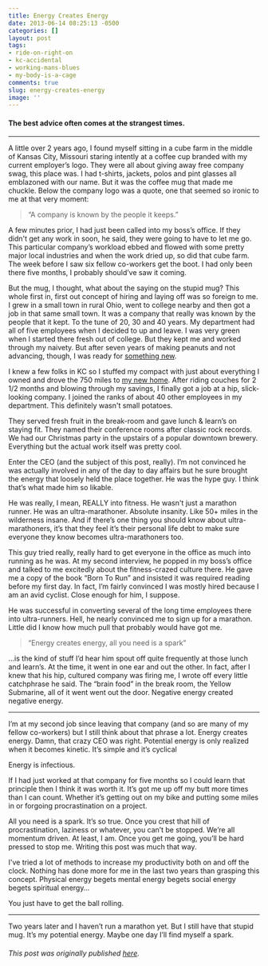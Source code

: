 ```yaml
---
title: Energy Creates Energy
date: 2013-06-14 08:25:13 -0500
categories: []
layout: post
tags:
- ride-on-right-on
- kc-accidental
- working-mans-blues
- my-body-is-a-cage
comments: true
slug: energy-creates-energy
image: ''
---
```

#### The best advice often comes at the strangest times. <!-- break -->

---

A little over 2 years ago, I found myself sitting in a cube farm in the middle of Kansas City, Missouri staring intently at a coffee cup branded with my current employer’s logo. They were all about giving away free company swag, this place was. I had t-shirts, jackets, polos and pint glasses all emblazoned with our name. But it was the coffee mug that made me chuckle. Below the company logo was a quote, one that seemed so ironic to me at that very moment:

> “A company is known by the people it keeps.”

A few minutes prior, I had just been called into my boss’s office. If they didn't get any work in soon, he said, they were going to have to let me go. This particular company’s workload ebbed and flowed with some pretty major local industries and when the work dried up, so did that cube farm. The week before I saw six fellow co-workers get the boot. I had only been there five months, I probably should’ve saw it coming.

But the mug, I thought, what about the saying on the stupid mug? This whole first in, first out concept of hiring and laying off was so foreign to me. I grew in a small town in rural Ohio, went to college nearby and then got a job in that same small town. It was a company that really was known by the people that it kept. To the tune of 20, 30 and 40 years. My department had all of five employees when I decided to up and leave. I was very green when I started there fresh out of college. But they kept me and worked through my naivety. But after seven years of making peanuts and not advancing, though, I was ready for [something new](/2010/07/05/choose-your-own-adventure.html).

I knew a few folks in KC so I stuffed my compact with just about everything I owned and drove the 750 miles to [my new home](/2011/07/12/on-leaving-and-lebron.html). After riding couches for 2 1/2 months and blowing through my savings, I finally got a job at a hip, slick-looking company. I joined the ranks of about 40 other employees in my department. This definitely wasn't small potatoes.

They served fresh fruit in the break-room and gave lunch & learn’s on staying fit. They named their conference rooms after classic rock records. We had our Christmas party in the upstairs of a popular downtown brewery. Everything but the actual work itself was pretty cool.

Enter the CEO (and the subject of this post, really). I’m not convinced he was actually involved in any of the day to day affairs but he sure brought the energy that loosely held the place together. He was the hype guy. I think that’s what made him so likable.

He was really, I mean, REALLY into fitness. He wasn't just a marathon runner. He was an ultra-marathoner. Absolute insanity. Like 50+ miles in the wilderness insane. And if there’s one thing you should know about ultra-marathoners, it’s that they feel it’s their personal life debt to make sure everyone they know becomes ultra-marathoners too.

This guy tried really, really hard to get everyone in the office as much into running as he was. At my second interview, he popped in my boss’s office and talked to me excitedly about the fitness-crazed culture there. He gave me a copy of the book “Born To Run” and insisted it was required reading before my first day. In fact, I’m fairly convinced I was mostly hired because I am an avid cyclist. Close enough for him, I suppose.

He was successful in converting several of the long time employees there into ultra-runners. Hell, he nearly convinced me to sign up for a marathon. Little did I know how much pull that probably would have got me.

> “Energy creates energy, all you need is a spark”

…is the kind of stuff I’d hear him spout off quite frequently at those lunch and learn’s. At the time, it went in one ear and out the other. In fact, after I knew that his hip, cultured company was firing me, I wrote off every little catchphrase he said. The “brain food” in the break room, the Yellow Submarine, all of it went went out the door. Negative energy created negative energy.

---

I’m at my second job since leaving that company (and so are many of my fellow co-workers) but I still think about that phrase a lot. Energy creates energy. Damn, that crazy CEO was right. Potential energy is only realized when it becomes kinetic. It’s simple and it’s cyclical

Energy is infectious.

If I had just worked at that company for five months so I could learn that principle then I think it was worth it. It’s got me up off my butt more times than I can count. Whether it’s getting out on my bike and putting some miles in or forgoing procrastination on a project.

All you need is a spark. It’s so true. Once you crest that hill of procrastination, laziness or whatever, you can’t be stopped. We’re all momentum driven. At least, I am. Once you get me going, you’ll be hard pressed to stop me. Writing this post was much that way.

I've tried a lot of methods to increase my productivity both on and off the clock. Nothing has done more for me in the last two years than grasping this concept. Physical energy begets mental energy begets social energy begets spiritual energy…

You just have to get the ball rolling.

---

Two years later and I haven’t run a marathon yet. But I still have that stupid mug. It’s my potential energy. Maybe one day I’ll find myself a spark.

###### _This post was originally published_ [_here_](https://ryanstraits.svbtle.com/energy-creates-energy)_._